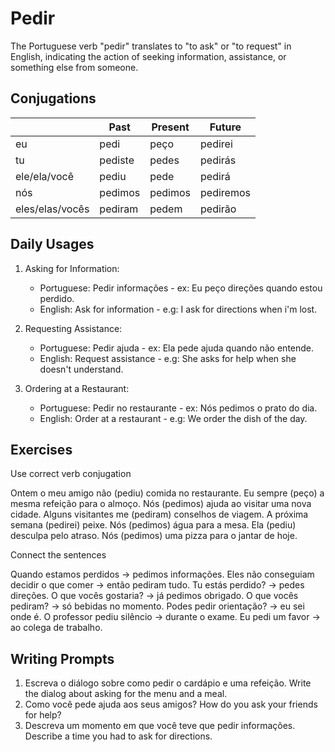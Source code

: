 # Pedir

The Portuguese verb "pedir" translates to "to ask" or "to request" in English, indicating the action of seeking information, assistance, or something else from someone.

## Conjugations

|                 | Past    | Present | Future    |
| --------------- | ------- | ------- | --------- |
| eu              | pedi    | peço    | pedirei   |
| tu              | pediste | pedes   | pedirás   |
| ele/ela/você    | pediu   | pede    | pedirá    |
| nós             | pedimos | pedimos | pediremos |
| eles/elas/vocês | pediram | pedem   | pedirão   |

## Daily Usages

1. Asking for Information:

   - Portuguese: Pedir informações - ex: Eu peço direções quando estou perdido.
   - English: Ask for information - e.g: I ask for directions when i'm lost.

2. Requesting Assistance:

   - Portuguese: Pedir ajuda - ex: Ela pede ajuda quando não entende.
   - English: Request assistance - e.g: She asks for help when she doesn't understand.

3. Ordering at a Restaurant:

   - Portuguese: Pedir no restaurante - ex: Nós pedimos o prato do dia.
   - English: Order at a restaurant - e.g: We order the dish of the day.

## Exercises

Use correct verb conjugation

Ontem o meu amigo não (pediu) comida no restaurante.
Eu sempre (peço) a mesma refeição para o almoço.
Nós (pedimos) ajuda ao visitar uma nova cidade.
Alguns visitantes me (pediram) conselhos de viagem.
A próxima semana (pedirei) peixe.
Nós (pedimos) água para a mesa.
Ela (pediu) desculpa pelo atraso.
Nós (pedimos) uma pizza para o jantar de hoje.

Connect the sentences

Quando estamos perdidos -> pedimos informações.
Eles não conseguiam decidir o que comer -> então pediram tudo.
Tu estás perdido? -> pedes direções.
O que vocês gostaria? -> já pedimos obrigado.
O que vocês pediram? -> só bebidas no momento.
Podes pedir orientação? -> eu sei onde é.
O professor pediu silêncio -> durante o exame.
Eu pedi um favor -> ao colega de trabalho.

## Writing Prompts

1. Escreva o diálogo sobre como pedir o cardápio e uma refeição. Write the dialog about asking for the menu and a meal.
2. Como você pede ajuda aos seus amigos? How do you ask your friends for help?
3. Descreva um momento em que você teve que pedir informações. Describe a time you had to ask for directions.
